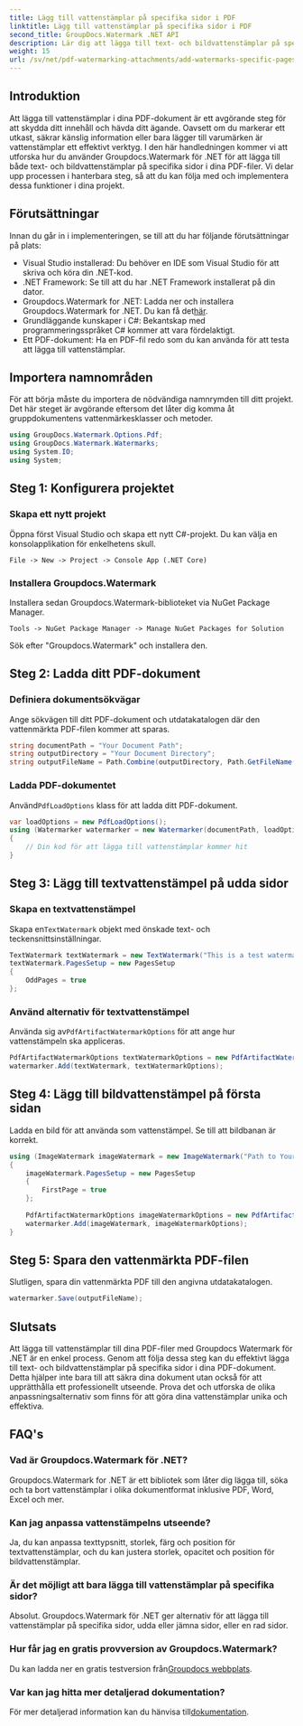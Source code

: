 ```yaml
---
title: Lägg till vattenstämplar på specifika sidor i PDF
linktitle: Lägg till vattenstämplar på specifika sidor i PDF
second_title: GroupDocs.Watermark .NET API
description: Lär dig att lägga till text- och bildvattenstämplar på specifika sidor i PDF-filer med hjälp av Groupdocs Watermark for .NET. Följ vår detaljerade guide för att säkra dina dokument.
weight: 15
url: /sv/net/pdf-watermarking-attachments/add-watermarks-specific-pages-pdf/
---
```

## Introduktion
Att lägga till vattenstämplar i dina PDF-dokument är ett avgörande steg för att skydda ditt innehåll och hävda ditt ägande. Oavsett om du markerar ett utkast, säkrar känslig information eller bara lägger till varumärken är vattenstämplar ett effektivt verktyg. I den här handledningen kommer vi att utforska hur du använder Groupdocs.Watermark för .NET för att lägga till både text- och bildvattenstämplar på specifika sidor i dina PDF-filer. Vi delar upp processen i hanterbara steg, så att du kan följa med och implementera dessa funktioner i dina projekt.
## Förutsättningar
Innan du går in i implementeringen, se till att du har följande förutsättningar på plats:
- Visual Studio installerad: Du behöver en IDE som Visual Studio för att skriva och köra din .NET-kod.
- .NET Framework: Se till att du har .NET Framework installerat på din dator.
-  Groupdocs.Watermark for .NET: Ladda ner och installera Groupdocs.Watermark for .NET. Du kan få det[här](https://releases.groupdocs.com/Watermark/net/).
- Grundläggande kunskaper i C#: Bekantskap med programmeringsspråket C# kommer att vara fördelaktigt.
- Ett PDF-dokument: Ha en PDF-fil redo som du kan använda för att testa att lägga till vattenstämplar.
## Importera namnområden
För att börja måste du importera de nödvändiga namnrymden till ditt projekt. Det här steget är avgörande eftersom det låter dig komma åt gruppdokumentens vattenmärkesklasser och metoder.
```csharp
using GroupDocs.Watermark.Options.Pdf;
using GroupDocs.Watermark.Watermarks;
using System.IO;
using System;
```
## Steg 1: Konfigurera projektet
### Skapa ett nytt projekt
Öppna först Visual Studio och skapa ett nytt C#-projekt. Du kan välja en konsolapplikation för enkelhetens skull.
```plaintext
File -> New -> Project -> Console App (.NET Core)
```
### Installera Groupdocs.Watermark
Installera sedan Groupdocs.Watermark-biblioteket via NuGet Package Manager.
```plaintext
Tools -> NuGet Package Manager -> Manage NuGet Packages for Solution
```
Sök efter "Groupdocs.Watermark" och installera den.
## Steg 2: Ladda ditt PDF-dokument
### Definiera dokumentsökvägar
Ange sökvägen till ditt PDF-dokument och utdatakatalogen där den vattenmärkta PDF-filen kommer att sparas.
```csharp
string documentPath = "Your Document Path";
string outputDirectory = "Your Document Directory";
string outputFileName = Path.Combine(outputDirectory, Path.GetFileName(documentPath));
```
### Ladda PDF-dokumentet
 Använd`PdfLoadOptions` klass för att ladda ditt PDF-dokument.
```csharp
var loadOptions = new PdfLoadOptions();
using (Watermarker watermarker = new Watermarker(documentPath, loadOptions))
{
    // Din kod för att lägga till vattenstämplar kommer hit
}
```
## Steg 3: Lägg till textvattenstämpel på udda sidor
### Skapa en textvattenstämpel
 Skapa en`TextWatermark` objekt med önskade text- och teckensnittsinställningar.
```csharp
TextWatermark textWatermark = new TextWatermark("This is a test watermark", new Font("Arial", 8));
textWatermark.PagesSetup = new PagesSetup
{
    OddPages = true
};
```
### Använd alternativ för textvattenstämpel
 Använda sig av`PdfArtifactWatermarkOptions` för att ange hur vattenstämpeln ska appliceras.
```csharp
PdfArtifactWatermarkOptions textWatermarkOptions = new PdfArtifactWatermarkOptions();
watermarker.Add(textWatermark, textWatermarkOptions);
```
## Steg 4: Lägg till bildvattenstämpel på första sidan
Ladda en bild för att använda som vattenstämpel. Se till att bildbanan är korrekt.
```csharp
using (ImageWatermark imageWatermark = new ImageWatermark("Path to Your Image"))
{
    imageWatermark.PagesSetup = new PagesSetup
    {
        FirstPage = true
    };
    
    PdfArtifactWatermarkOptions imageWatermarkOptions = new PdfArtifactWatermarkOptions();
    watermarker.Add(imageWatermark, imageWatermarkOptions);
}
```
## Steg 5: Spara den vattenmärkta PDF-filen
Slutligen, spara din vattenmärkta PDF till den angivna utdatakatalogen.
```csharp
watermarker.Save(outputFileName);
```
## Slutsats
Att lägga till vattenstämplar till dina PDF-filer med Groupdocs Watermark för .NET är en enkel process. Genom att följa dessa steg kan du effektivt lägga till text- och bildvattenstämplar på specifika sidor i dina PDF-dokument. Detta hjälper inte bara till att säkra dina dokument utan också för att upprätthålla ett professionellt utseende. Prova det och utforska de olika anpassningsalternativ som finns för att göra dina vattenstämplar unika och effektiva.
## FAQ's
### Vad är Groupdocs.Watermark för .NET?
Groupdocs.Watermark for .NET är ett bibliotek som låter dig lägga till, söka och ta bort vattenstämplar i olika dokumentformat inklusive PDF, Word, Excel och mer.
### Kan jag anpassa vattenstämpelns utseende?
Ja, du kan anpassa texttypsnitt, storlek, färg och position för textvattenstämplar, och du kan justera storlek, opacitet och position för bildvattenstämplar.
### Är det möjligt att bara lägga till vattenstämplar på specifika sidor?
Absolut. Groupdocs.Watermark för .NET ger alternativ för att lägga till vattenstämplar på specifika sidor, udda eller jämna sidor, eller en rad sidor.
### Hur får jag en gratis provversion av Groupdocs.Watermark?
 Du kan ladda ner en gratis testversion från[Groupdocs webbplats](https://releases.groupdocs.com/).
### Var kan jag hitta mer detaljerad dokumentation?
 För mer detaljerad information kan du hänvisa till[dokumentation](https://tutorials.groupdocs.com/Watermark/net/).